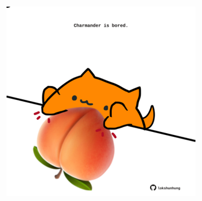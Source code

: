 <!-- built at 25/12/2021, 09:02:05 UTC -->
<p align="center">
  <img width="500" height="500" src="./ReadmeImage.svg">
</p>
